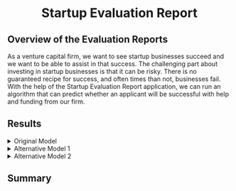 <h1 align="center">Startup Evaluation Report</h1>

## Overview of the Evaluation Reports

As a venture capital firm, we want to see startup businesses succeed and we want to be able to assist in that success. The challenging part about investing in startup businesses is that it can be risky. There is no guaranteed recipe for success, and often times than not, businesses fail. With the help of the Startup Evaluation Report application, we can run an algorithm that can predict whether an applicant will be successful with help and funding from our firm.

## Results

<details>
<summary>Original Model</summary>


</details>


<details>
<summary>Alternative Model 1</summary>
 

</details>

<details>
<summary>Alternative Model 2</summary>
 

</details>

## Summary


